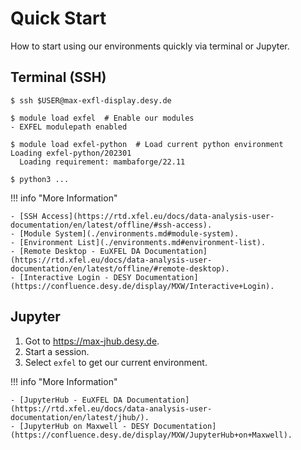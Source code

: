 # Quick Start

How to start using our environments quickly via terminal or Jupyter.

## Terminal (SSH)

```shell
$ ssh $USER@max-exfl-display.desy.de

$ module load exfel  # Enable our modules
- EXFEL modulepath enabled

$ module load exfel-python  # Load current python environment
Loading exfel-python/202301
  Loading requirement: mambaforge/22.11

$ python3 ...
```

!!! info "More Information"

    - [SSH Access](https://rtd.xfel.eu/docs/data-analysis-user-documentation/en/latest/offline/#ssh-access).
    - [Module System](./environments.md#module-system).
    - [Environment List](./environments.md#environment-list).
    - [Remote Desktop - EuXFEL DA Documentation](https://rtd.xfel.eu/docs/data-analysis-user-documentation/en/latest/offline/#remote-desktop).
    - [Interactive Login - DESY Documentation](https://confluence.desy.de/display/MXW/Interactive+Login).

## Jupyter

1. Got to <https://max-jhub.desy.de>.
2. Start a session.
3. Select `exfel` to get our current environment.

!!! info "More Information"

    - [JupyterHub - EuXFEL DA Documentation](https://rtd.xfel.eu/docs/data-analysis-user-documentation/en/latest/jhub/).
    - [JupyterHub on Maxwell - DESY Documentation](https://confluence.desy.de/display/MXW/JupyterHub+on+Maxwell).
